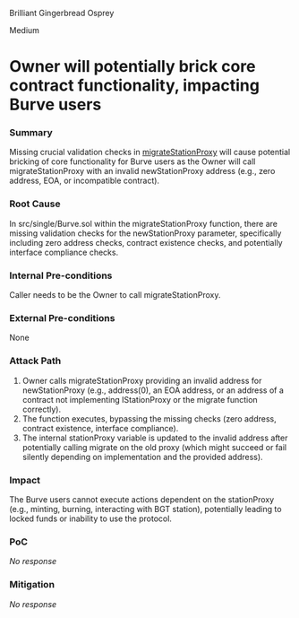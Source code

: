 Brilliant Gingerbread Osprey

Medium

# Owner will potentially brick core contract functionality, impacting Burve users

### Summary

Missing crucial validation checks in [migrateStationProxy](https://github.com/sherlock-audit/2025-04-burve/blob/main/Burve/src/single/Burve.sol#L208) will cause potential bricking of core functionality for Burve users as the Owner will call migrateStationProxy with an invalid newStationProxy address (e.g., zero address, EOA, or incompatible contract).

### Root Cause

In src/single/Burve.sol within the migrateStationProxy function, there are missing validation checks for the newStationProxy parameter, specifically including zero address checks, contract existence checks, and potentially interface compliance checks.

### Internal Pre-conditions

Caller needs to be the Owner to call migrateStationProxy.

### External Pre-conditions

None

### Attack Path

1. Owner calls migrateStationProxy providing an invalid address for newStationProxy (e.g., address(0), an EOA address, or an address of a contract not implementing IStationProxy or the migrate function correctly).
2. The function executes, bypassing the missing checks (zero address, contract existence, interface compliance).
3. The internal stationProxy variable is updated to the invalid address after potentially calling migrate on the old proxy (which might succeed or fail silently depending on implementation and the provided address).

### Impact

The Burve users cannot execute actions dependent on the stationProxy (e.g., minting, burning, interacting with BGT station), potentially leading to locked funds or inability to use the protocol.

### PoC

_No response_

### Mitigation

_No response_